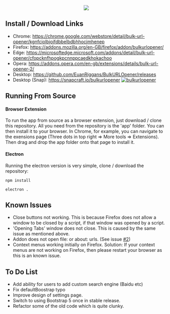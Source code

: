 <p align="center">
    <img src="https://static.euanriggans.com/file/static-euanriggans-com/apps/bulkurlopener/images/440x280.png">
</p>

## Install / Download Links

- Chrome: https://chrome.google.com/webstore/detail/bulk-url-opener/kgnfciolbjojfdbbelbdbhhocjmhenep
- Firefox: https://addons.mozilla.org/en-GB/firefox/addon/bulkurlopener/
- Edge: https://microsoftedge.microsoft.com/addons/detail/bulk-url-opener/cfopcknfhpogkpcnnppcaedkhokachoo
- Opera: https://addons.opera.com/en-gb/extensions/details/bulk-url-opener-2/
- Desktop: https://github.com/EuanRiggans/BulkURLOpener/releases
- Desktop (Snap): https://snapcraft.io/bulkurlopener [![bulkurlopener](https://snapcraft.io//bulkurlopener/badge.svg)](https://snapcraft.io/bulkurlopener)
## Running From Source

#### Browser Extension

To run the app from source as a browser extension, just download / clone this repository. All you need from the repository is the 'app' folder. You can then install it to your browser. In Chrome, for example, you can navigate to the exensions page (Three dots in top right => More tools => Extensions). Then drag and drop the app folder onto that page to install it.

#### Electron

Running the electron version is very simple, clone / download the repository:

```shell script
npm install
```

```shell script
electron .
```

## Known Issues

- Close buttons not working. This is because Firefox does not allow a window to be closed by a script, if that window was opened by a script.
- 'Opening Tabs' window does not close. This is caused by the same issue as mentioned above.
- Addon does not open file: or about: urls. (See issue [#2](https://github.com/EuanRiggans/BulkURLOpener/issues/2))
- Context menus working initially on Firefox. Solution: If your context menus are not working on Firefox, then please restart your browser as this is an known issue. 

## To Do List

- Add ability for users to add custom search engine (Baidu etc)
- Fix defaultBoostrap typo
- Improve design of settings page.
- Switch to using Bootstrap 5 once in stable release.
- Refactor some of the old code which is quite clunky.
